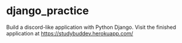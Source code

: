 # django_practice
Build a discord-like application with Python Django. Visit the finished application at https://studybuddev.herokuapp.com/
